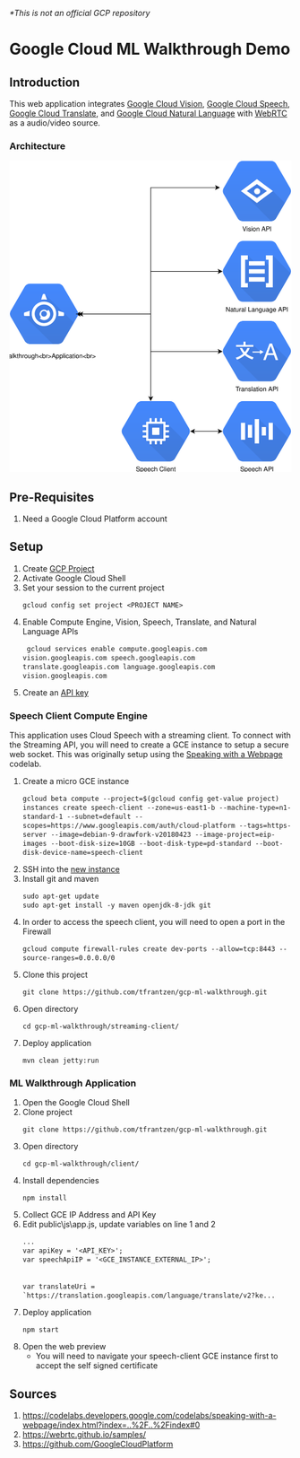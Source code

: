 *\*This is not an official GCP repository*

# Google Cloud ML Walkthrough Demo

## Introduction
This web application integrates [Google Cloud Vision](https://cloud.google.com/vision/), [Google Cloud Speech](https://cloud.google.com/speech-to-text/), [Google Cloud Translate](https://cloud.google.com/translate/), and [Google Cloud Natural Language](https://cloud.google.com/natural-language/) with [WebRTC](https://webrtc.org/) as a audio/video source.

### Architecture
![architecture](./architecture.svg)

## Pre-Requisites
1. Need a Google Cloud Platform account

## Setup
1. Create [GCP Project](https://cloud.google.com/resource-manager/docs/creating-managing-projects)
1. Activate Google Cloud Shell
1. Set your session to the current project
	```
	gcloud config set project <PROJECT NAME>
	```
1. Enable Compute Engine, Vision, Speech, Translate, and Natural Language APIs
	```
	 gcloud services enable compute.googleapis.com vision.googleapis.com speech.googleapis.com translate.googleapis.com language.googleapis.com vision.googleapis.com
	```
1. Create an [API key](https://cloud.google.com/docs/authentication/api-keys)

### Speech Client Compute Engine
This application uses Cloud Speech with a streaming client. To connect with the Streaming API, you will need to create a GCE instance to setup a secure web socket. This was originally setup using the [Speaking with a Webpage](https://codelabs.developers.google.com/codelabs/speaking-with-a-webpage/index.html?index=..%2F..%2Findex#0) codelab.

1. Create a micro GCE instance
	```
	gcloud beta compute --project=$(gcloud config get-value project) instances create speech-client --zone=us-east1-b --machine-type=n1-standard-1 --subnet=default --scopes=https://www.googleapis.com/auth/cloud-platform --tags=https-server --image=debian-9-drawfork-v20180423 --image-project=eip-images --boot-disk-size=10GB --boot-disk-type=pd-standard --boot-disk-device-name=speech-client
	```
1. SSH into the [new instance](http://console.cloud.google.com/compute/instances)
1. Install git and maven
	```
	sudo apt-get update
	sudo apt-get install -y maven openjdk-8-jdk git
	```
1. In order to access the speech client, you will need to open a port in the Firewall
	```
	gcloud compute firewall-rules create dev-ports --allow=tcp:8443 --source-ranges=0.0.0.0/0
	```
1. Clone this project
	```
	git clone https://github.com/tfrantzen/gcp-ml-walkthrough.git
	```
1. Open directory
	```
	cd gcp-ml-walkthrough/streaming-client/
	```
1. Deploy application
	```
	mvn clean jetty:run
	```
	
### ML Walkthrough Application
1. Open the Google Cloud Shell
1. Clone project
	```
	git clone https://github.com/tfrantzen/gcp-ml-walkthrough.git
	```
1. Open directory
	```
	cd gcp-ml-walkthrough/client/
	```
1. Install dependencies
	```
	npm install
	```
1. Collect GCE IP Address and API Key
1. Edit public\js\app.js, update variables on line 1 and 2
	```
	...
	var apiKey = '<API_KEY>';
	var speechApiIP = '<GCE_INSTANCE_EXTERNAL_IP>';


	var translateUri = `https://translation.googleapis.com/language/translate/v2?ke...
	```
1. Deploy application
	```
	npm start
	```
1. Open the web preview
	- You will need to navigate your speech-client GCE instance first to accept the self signed certificate


## Sources
1. https://codelabs.developers.google.com/codelabs/speaking-with-a-webpage/index.html?index=..%2F..%2Findex#0
1. https://webrtc.github.io/samples/
1. https://github.com/GoogleCloudPlatform
